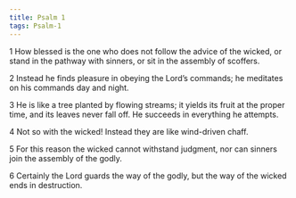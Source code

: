 ```yaml
---
title: Psalm 1
tags: Psalm-1
---
```


1 How blessed is the one who does not follow the advice of the wicked,
or stand in the pathway with sinners,
or sit in the assembly of scoffers.

2 Instead he finds pleasure in obeying the Lord’s commands;
he meditates on his commands day and night.

3 He is like a tree planted by flowing streams;
it yields its fruit at the proper time,
and its leaves never fall off.
He succeeds in everything he attempts.

4 Not so with the wicked!
Instead they are like wind-driven chaff.

5 For this reason the wicked cannot withstand judgment,
nor can sinners join the assembly of the godly.

6 Certainly the Lord guards the way of the godly,
but the way of the wicked ends in destruction.
